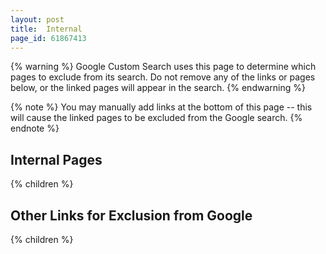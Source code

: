 ```yaml
---
layout: post
title:  Internal
page_id: 61867413
---
```


{% warning %}
Google Custom Search uses this page to determine which pages to exclude from its search. Do not remove any of the links or pages below, or the linked pages will appear in the search.
{% endwarning %}

{% note %}
You may manually add links at the bottom of this page -- this will cause the linked pages to be excluded from the Google search.
{% endnote %}

## Internal Pages

{% children %}

## Other Links for Exclusion from Google

{% children %}
